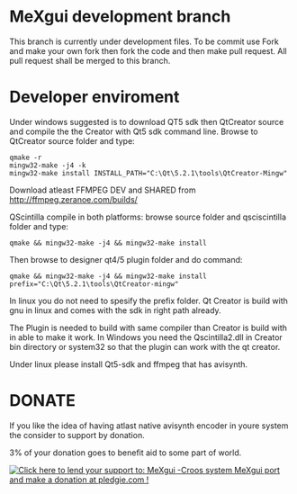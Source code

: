 MeXgui development branch
======

This branch is currently under development files. To be commit use Fork and make your own fork then fork the code and then make pull request. All pull request shall be merged to this branch.

Developer enviroment
======

Under windows suggested is to download QT5 sdk then QtCreator source and compile the the Creator with Qt5 sdk command line. Browse to QtCreator source folder and type: 
```
qmake -r
mingw32-make -j4 -k
mingw32-make install INSTALL_PATH="C:\Qt\5.2.1\tools\QtCreator-Mingw"
```

Download atleast FFMPEG DEV and SHARED from http://ffmpeg.zeranoe.com/builds/

QScintilla compile in both platforms: browse source folder and qsciscintilla folder and type:

```
qmake && mingw32-make -j4 && mingw32-make install
```

Then browse to designer qt4/5 plugin folder and do command:
```
qmake && mingw32-make -j4 && mingw32-make install prefix="C:\Qt\5.2.1\tools\QtCreator-mingw"
```
In linux you do not need to spesify the prefix folder. Qt Creator is build with gnu in linux and comes with the sdk in right path already. 

The Plugin is needed to build with same compiler than Creator is build with in able to make it work. In Windows you need the Qscintilla2.dll in Creator bin directory or system32 so that the plugin can work with the qt creator.

Under linux please install Qt5-sdk and ffmpeg that has avisynth. 

DONATE
======

If you like the idea of having atlast native avisynth encoder in youre system the consider to support by donation.

3% of your donation goes to benefit aid to some part of world.

<a href='https://pledgie.com/campaigns/22683'><img alt='Click here to lend your support to: MeXgui -Croos system MeXgui port and make a donation at pledgie.com !' src='https://pledgie.com/campaigns/22683.png?skin_name=chrome' border='0' ></a>
